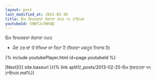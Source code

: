 ```yaml
---
layout: post
last_modified_at: 2021-03-30
title: ਓਮ ਵਿਖਯਥਯਾ ਲੋਕਾਯਾ ਨਮਹ ੧੧ ਟਾਇਮਸ
youtubeId: 59WTJuTWhQQ
---
```

 
 
 ਓਮ ਵਿਖਯਥਯਾ ਲੋਕਾਯਾ ਨਮਹ  
 
 -  ਕੌਣ ਹਰ ਥਾਂ ਤੋਂ ਵੇਖਿਆ ਜਾ ਰਿਹਾ ਹੈ (ਜਿਸਦਾ ਮਸ਼ਹੂਰ ਨਿਵਾਸ ਹੈ) 
 
  
 
  
 
 
 
 
 
 


{% include youtubePlayer.html id=page.youtubeId %}
 
[Next]({{ site.baseurl }}{% link  split1/_posts/2013-02-25-ਓਮ ਸੁੱਚਤਹਰਾ  ੧੧ ਟਾਇਮਸ.md%})
 
